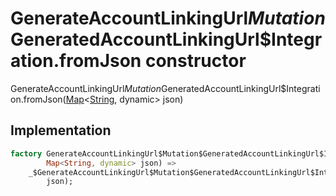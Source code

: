 


# GenerateAccountLinkingUrl$Mutation$GeneratedAccountLinkingUrl$Integration.fromJson constructor







GenerateAccountLinkingUrl$Mutation$GeneratedAccountLinkingUrl$Integration.fromJson([Map](https://api.flutter.dev/flutter/dart-core/Map-class.html)&lt;[String](https://api.flutter.dev/flutter/dart-core/String-class.html), dynamic> json)





## Implementation

```dart
factory GenerateAccountLinkingUrl$Mutation$GeneratedAccountLinkingUrl$Integration.fromJson(
        Map<String, dynamic> json) =>
    _$GenerateAccountLinkingUrl$Mutation$GeneratedAccountLinkingUrl$IntegrationFromJson(
        json);
```







